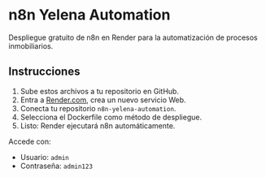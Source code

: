 # n8n Yelena Automation

Despliegue gratuito de n8n en Render para la automatización de procesos inmobiliarios.

## Instrucciones

1. Sube estos archivos a tu repositorio en GitHub.
2. Entra a [Render.com](https://render.com), crea un nuevo servicio Web.
3. Conecta tu repositorio `n8n-yelena-automation`.
4. Selecciona el Dockerfile como método de despliegue.
5. Listo: Render ejecutará n8n automáticamente.

Accede con:
- Usuario: `admin`
- Contraseña: `admin123`